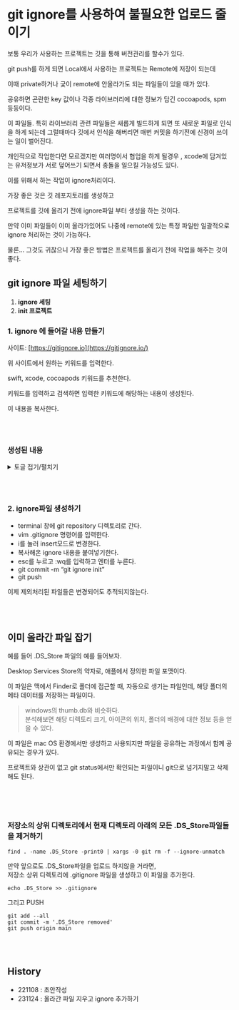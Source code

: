# git ignore를 사용하여 불필요한 업로드 줄이기

보통 우리가 사용하는 프로젝트는 깃을 통해 버전관리를 할수가 있다.

git push를 하게 되면 Local에서 사용하는 프로젝트는 Remote에 저장이 되는데

이때 private하거나 궂이 remote에 안올라가도 되는 파일들이 있을 때가 있다.

공유하면 곤란한 key 값이나 각종 라이브러리에 대한 정보가 담긴 cocoapods, spm 등등이다.

이 파일들. 특히 라이브러리 관련 파일들은 새롭게 빌드하게 되면 또 새로운 파일로 인식을 하게 되는데 그럴때마다 깃에서 인식을 해버리면
매번 커밋을 하기전에 신경이 쓰이는 일이 벌어진다.

개인적으로 작업한다면 모르겠지만 여러명이서 협업을 하게 될경우 , xcode에 담겨있는 유저정보가 서로 덮어쓰기 되면서 충돌을 일으킬 가능성도 있다.

이를 위해서 하는 작업이 ignore처리이다.

가장 좋은 것은 깃 레포지토리를 생성하고

프로젝트를 깃에 올리기 전에 ignore파일 부터 생성을 하는 것이다.

만약 이미 파일들이 이미 올라가있어도 나중에 remote에 있는 특정 파일만 일괄적으로 ignore 처리하는 것이 가능하다.

물론… 그것도 귀찮으니 가장 좋은 방법은 프로젝트를 올리기 전에 작업을 해주는 것이 좋다.

## git ignore 파일 세팅하기

1. **ignore 세팅**
2. **init 프로젝트**

### 1. ignore 에 들어갈 내용 만들기

사이트: [https://gitignore.io](https://gitignore.io/)

위 사이트에서 원하는 키워드를 입력한다.

swift, xcode, cocoapods 키워드를 추천한다.

키워드를 입력하고 검색하면 입력한 키워드에 해당하는 내용이 생성된다.

이 내용을 복사한다.

<br><br>

### 생성된 내용
<details>
<summary>토글 접기/펼치기</summary>
<div markdown="1">

  ```bash
  # Created by https://www.gitignore.io/api/xcode,swift,cocoapods
  # Edit at https://www.gitignore.io/?templates=xcode,swift,cocoapods

  ### CocoaPods ###
  ## CocoaPods GitIgnore Template

  # CocoaPods - Only use to conserve bandwidth / Save time on Pushing
  #           - Also handy if you have a large number of dependant pods
  #           - AS PER https://guides.cocoapods.org/using/using-cocoapods.html NEVER IGNORE THE LOCK FILE
  Pods/

  ### Swift ###
  # Xcode
  #
  # gitignore contributors: remember to update Global/Xcode.gitignore, Objective-C.gitignore & Swift.gitignore

  ## Build generated
  build/
  DerivedData/

  ## Various settings
  *.pbxuser
  !default.pbxuser
  *.mode1v3
  !default.mode1v3
  *.mode2v3
  !default.mode2v3
  *.perspectivev3
  !default.perspectivev3
  xcuserdata/

  ## Other
  *.moved-aside
  *.xccheckout
  *.xcscmblueprint

  ## Obj-C/Swift specific
  *.hmap
  *.ipa
  *.dSYM.zip
  *.dSYM

  ## Playgrounds
  timeline.xctimeline
  playground.xcworkspace

  # Swift Package Manager
  # Add this line if you want to avoid checking in source code from Swift Package Manager dependencies.
  # Packages/
  # Package.pins
  # Package.resolved
  .build/
  # Add this line if you want to avoid checking in Xcode SPM integration.
  # .swiftpm/xcode

  # CocoaPods
  # We recommend against adding the Pods directory to your .gitignore. However
  # you should judge for yourself, the pros and cons are mentioned at:
  # https://guides.cocoapods.org/using/using-cocoapods.html#should-i-check-the-pods-directory-into-source-control
  # Pods/
  # Add this line if you want to avoid checking in source code from the Xcode workspace
  # *.xcworkspace

  # Carthage
  # Add this line if you want to avoid checking in source code from Carthage dependencies.
  # Carthage/Checkouts

  Carthage/Build

  # Accio dependency management
  Dependencies/
  .accio/

  # fastlane
  # It is recommended to not store the screenshots in the git repo. Instead, use fastlane to re-generate the
  # screenshots whenever they are needed.
  # For more information about the recommended setup visit:
  # https://docs.fastlane.tools/best-practices/source-control/#source-control

  fastlane/report.xml
  fastlane/Preview.html
  fastlane/screenshots/**/*.png
  fastlane/test_output

  # Code Injection
  # After new code Injection tools there's a generated folder /iOSInjectionProject
  # https://github.com/johnno1962/injectionforxcode

  iOSInjectionProject/

  ### Xcode ###
  # Xcode
  # gitignore contributors: remember to update Global/Xcode.gitignore, Objective-C.gitignore & Swift.gitignore

  ## User settings

  ## compatibility with Xcode 8 and earlier (ignoring not required starting Xcode 9)

  ## compatibility with Xcode 3 and earlier (ignoring not required starting Xcode 4)

  ## Xcode Patch
  *.xcodeproj/*
  !*.xcodeproj/project.pbxproj
  !*.xcodeproj/xcshareddata/
  !*.xcworkspace/contents.xcworkspacedata
  /*.gcno

  ### Xcode Patch ###
  **/xcshareddata/WorkspaceSettings.xcsettings

  # End of https://www.gitignore.io/api/xcode,swift,cocoapods
  ```


</div>
</details>

<br><br>

### 2. ignore파일 생성하기

- terminal 창에 git repository 디렉토리로 간다.
- vim .gitignore 명령어를 입력한다.
- i를 눌러 insert모드로 변경한다.
- 복사해온 ignore 내용을 붙여넣기한다.
- esc를 누르고 :wq를 입력하고 엔터를 누른다.
- git commit -m “git ignore init”
- git push

이제 제외처리된 파일들은 변경되어도 추적되지않는다.

<br><br>

## 이미 올라간 파일 잡기

예를 들어 .DS_Store 파일의 예를 들어보자.  

Desktop Services Store의 약자로, 애플에서 정의한 파일 포맷이다.  

이 파일은 맥에서 Finder로 폴더에 접근할 때, 자동으로 생기는 파일인데, 해당 폴더의 메타 데이터를 저장하는 파일이다.  

> windows의 thumb.db와 비슷하다.  
> 분석해보면 해당 디렉토리 크기, 아이콘의 위치, 폴더의 배경에 대한 정보 등을 얻을 수 있다.  

이 파일은 mac OS 환경에서만 생성하고 사용되지만 파일을 공유하는 과정에서 함께 공유되는 경우가 있다.  

프로젝트와 상관이 없고 git status에서만 확인되는 파일이니 git으로 넘기지말고 삭제해도 된다.  

<br><br><br>

### 저장소의 상위 디렉토리에서 현재 디렉토리 아래의 모든 .DS_Store파일들을 제거하기

```
find . -name .DS_Store -print0 | xargs -0 git rm -f --ignore-unmatch
```

만약 앞으로도 .DS_Store파일을 업로드 하지않을 거라면,  
저장소 상위 디렉토리에 .gitignore 파일을 생성하고 이 파일을 추가한다. 

```
echo .DS_Store >> .gitignore
```

그리고 PUSH

```
git add --all
git commit -m '.DS_Store removed'
git push origin main
```

<br><br>

## History
- 221108 : 초안작성
- 231124 : 올라간 파일 지우고 ignore 추가하기
